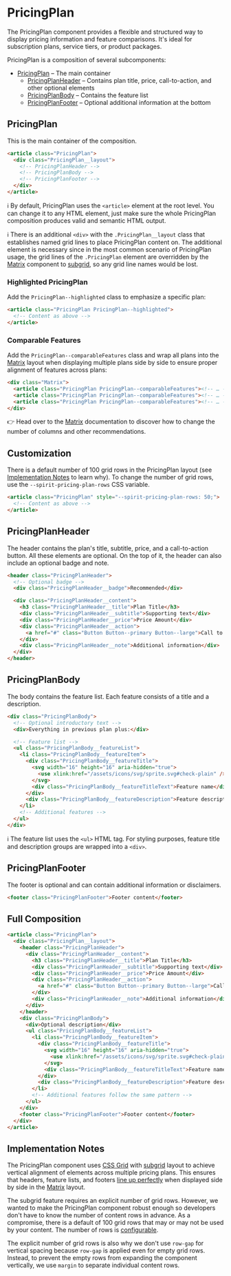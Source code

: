 # PricingPlan

The PricingPlan component provides a flexible and structured way to display
pricing information and feature comparisons. It's ideal for subscription plans,
service tiers, or product packages.

PricingPlan is a composition of several subcomponents:

- [PricingPlan](#pricingplan) – The main container
  - [PricingPlanHeader](#pricingplanheader) – Contains plan title, price, call-to-action, and other optional elements
  - [PricingPlanBody](#pricingplanbody) – Contains the feature list
  - [PricingPlanFooter](#pricingplanfooter) – Optional additional information at the bottom

## PricingPlan

This is the main container of the composition.

```html
<article class="PricingPlan">
  <div class="PricingPlan__layout">
    <!-- PricingPlanHeader -->
    <!-- PricingPlanBody -->
    <!-- PricingPlanFooter -->
  </div>
</article>
```

ℹ️ By default, PricingPlan uses the `<article>` element at the root level.
You can change it to any HTML element, just make sure the whole PricingPlan
composition produces valid and semantic HTML output.

ℹ️ There is an additional `<div>` with the `.PricingPlan__layout` class that
establishes named grid lines to place PricingPlan content on. The additional
element is necessary since in the most common scenario of PricingPlan usage, the
grid lines of the `.PricingPlan` element are overridden by the [Matrix][matrix]
component to [subgrid][mdn-subgrid], so any grid line names would be lost.

### Highlighted PricingPlan

Add the `PricingPlan--highlighted` class to emphasize a specific plan:

```html
<article class="PricingPlan PricingPlan--highlighted">
  <!-- Content as above -->
</article>
```

### Comparable Features

Add the `PricingPlan--comparableFeatures` class and wrap all plans into the
[Matrix][matrix] layout when displaying multiple plans side by side to ensure
proper alignment of features across plans:

```html
<div class="Matrix">
  <article class="PricingPlan PricingPlan--comparableFeatures"><!-- … --></article>
  <article class="PricingPlan PricingPlan--comparableFeatures"><!-- … --></article>
  <article class="PricingPlan PricingPlan--comparableFeatures"><!-- … --></article>
</div>
```

👉 Head over to the [Matrix][matrix] documentation to discover how to change the
number of columns and other recommendations.

## Customization

There is a default number of 100 grid rows in the PricingPlan layout (see
[Implementation Notes](#implementation-notes) to learn why). To change the
number of grid rows, use the `--spirit-pricing-plan-rows` CSS variable.

```html
<article class="PricingPlan" style="--spirit-pricing-plan-rows: 50;">
  <!-- Content as above -->
</article>
```

## PricingPlanHeader

The header contains the plan's title, subtitle, price, and a call-to-action
button. All these elements are optional. On the top of it, the header can also
include an optional badge and note.

```html
<header class="PricingPlanHeader">
  <!-- Optional badge -->
  <div class="PricingPlanHeader__badge">Recommended</div>

  <div class="PricingPlanHeader__content">
    <h3 class="PricingPlanHeader__title">Plan Title</h3>
    <div class="PricingPlanHeader__subtitle">Supporting text</div>
    <div class="PricingPlanHeader__price">Price Amount</div>
    <div class="PricingPlanHeader__action">
      <a href="#" class="Button Button--primary Button--large">Call to Action</a>
    </div>
    <div class="PricingPlanHeader__note">Additional information</div>
  </div>
</header>
```

## PricingPlanBody

The body contains the feature list. Each feature consists of a title and a
description.

```html
<div class="PricingPlanBody">
  <!-- Optional introductory text -->
  <div>Everything in previous plan plus:</div>

  <!-- Feature list -->
  <ul class="PricingPlanBody__featureList">
    <li class="PricingPlanBody__featureItem">
      <div class="PricingPlanBody__featureTitle">
        <svg width="16" height="16" aria-hidden="true">
          <use xlink:href="/assets/icons/svg/sprite.svg#check-plain" />
        </svg>
        <div class="PricingPlanBody__featureTitleText">Feature name</div>
      </div>
      <div class="PricingPlanBody__featureDescription">Feature description</div>
    </li>
    <!-- Additional features -->
  </ul>
</div>
```

ℹ️ The feature list uses the `<ul>` HTML tag. For styling purposes, feature
title and description groups are wrapped into a `<div>`.

## PricingPlanFooter

The footer is optional and can contain additional information or disclaimers.

```html
<footer class="PricingPlanFooter">Footer content</footer>
```

## Full Composition

```html
<article class="PricingPlan">
  <div class="PricingPlan__layout">
    <header class="PricingPlanHeader">
      <div class="PricingPlanHeader__content">
        <h3 class="PricingPlanHeader__title">Plan Title</h3>
        <div class="PricingPlanHeader__subtitle">Supporting text</div>
        <div class="PricingPlanHeader__price">Price Amount</div>
        <div class="PricingPlanHeader__action">
          <a href="#" class="Button Button--primary Button--large">Call to Action</a>
        </div>
        <div class="PricingPlanHeader__note">Additional information</div>
      </div>
    </header>
    <div class="PricingPlanBody">
      <div>Optional description</div>
      <ul class="PricingPlanBody__featureList">
        <li class="PricingPlanBody__featureItem">
          <div class="PricingPlanBody__featureTitle">
            <svg width="16" height="16" aria-hidden="true">
              <use xlink:href="/assets/icons/svg/sprite.svg#check-plain" />
            </svg>
            <div class="PricingPlanBody__featureTitleText">Feature name</div>
          </div>
          <div class="PricingPlanBody__featureDescription">Feature description</div>
        </li>
        <!-- Additional features follow the same pattern -->
      </ul>
    </div>
    <footer class="PricingPlanFooter">Footer content</footer>
  </div>
</article>
```

## Implementation Notes

The PricingPlan component uses [CSS Grid][mdn-grid] with [subgrid][mdn-subgrid]
layout to achieve vertical alignment of elements across multiple pricing plans.
This ensures that headers, feature lists, and footers
[line up perfectly](#comparable-pricingplans) when displayed side by side in the
[Matrix][matrix] layout.

The subgrid feature requires an explicit number of grid rows. However, we wanted
to make the PricingPlan component robust enough so developers don't have to know
the number of content rows in advance. As a compromise, there is a default of
100 grid rows that may or may not be used by your content. The number of rows is
[configurable](#customization).

The explicit number of grid rows is also why we don't use `row-gap` for vertical
spacing because `row-gap` is applied even for empty grid rows. Instead, to
prevent the empty rows from expanding the component vertically, we use `margin`
to separate individual content rows.

[matrix]: https://github.com/lmc-eu/spirit-design-system/blob/main/packages/web/src/scss/components/Matrix/README.md
[mdn-grid]: https://developer.mozilla.org/en-US/docs/Web/CSS/CSS_Grid_Layout
[mdn-subgrid]: https://developer.mozilla.org/en-US/docs/Web/CSS/CSS_grid_layout/Subgrid
